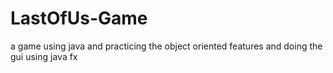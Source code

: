 # LastOfUs-Game
a game using java and practicing the object oriented features and doing the gui using java fx 
